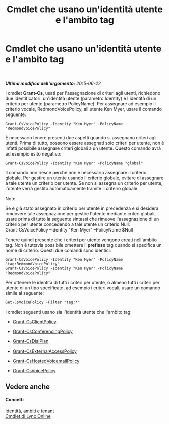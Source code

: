 ﻿---
title: Cmdlet che usano un'identità utente e l'ambito tag
TOCTitle: Cmdlet che usano un'identità utente e l'ambito tag
ms:assetid: 344a21b0-5301-4e77-853a-970bb1c11e1d
ms:mtpsurl: https://technet.microsoft.com/it-it/library/Dn362781(v=OCS.15)
ms:contentKeyID: 56269895
ms.date: 08/24/2015
mtps_version: v=OCS.15
ms.translationtype: HT
---

# Cmdlet che usano un'identità utente e l'ambito tag

 

_**Ultima modifica dell'argomento:** 2015-06-22_

I cmdlet **Grant-Cs**, usati per l'assegnazione di criteri agli utenti, richiedono due identificatori: un'identità utente (parametro Identity) e l'identità di un criterio per utente (parametro PolicyName). Per assegnare ad esempio il criterio vocale, RedmondVoicePolicy, all'utente Ken Myer, usare il comando seguente:

    Grant-CsVoicePolicy -Identity "Ken Myer" -PolicyName "RedmondVoicePolicy"

È necessario tenere presenti due aspetti quando si assegnano criteri agli utenti. Prima di tutto, possono essere assegnati solo criteri per utente, non è infatti possibile assegnare criteri globali a un utente. Questo comando avrà ad esempio esito negativo:

    Grant-CsVoicePolicy -Identity "Ken Myer" -PolicyName "global"

Il comando non riesce perché non è necessario assegnare il criterio globale. Per gestire un utente usando il criterio globale, evitare di assegnare a tale utente un criterio per utente. Se non si assegna un criterio per utente, l'utente verrà gestito automaticamente tramite il criterio globale.


> [!NOTE]
> Se è già stato assegnato in criterio per utente in precedenza e si desidera rimuovere tale assegnazione per gestire l'utente mediante criteri globali, usare prima di tutto la seguente sintassi che rimuove l'assegnazione di un criterio per utente concedendo a tale utente un criterio Null:<BR>Grant-CsVoicePolicy –Identity "Ken Myer" –PolicyName $Null



Tenere quindi presente che i criteri per utente vengono creati nell'ambito tag. Non è tuttavia possibile omettere il **prefisso** tag quando si specifica un nome di criterio. Questi due comandi sono identici:

    Grant-CsVoicePolicy -Identity "Ken Myer" -PolicyName "tag:RedmondVoicePolicy"
    Grant-CsVoicePolicy -Identity "Ken Myer" -PolicyName "RedmondVoicePolicy"

Per ottenere le identità di tutti i criteri per utente, o almeno tutti i criteri per utente di un tipo specificato, ad esempio i criteri vocali, usare un comando simile al seguente:

    Get-CsVoicePolicy -Filter "tag:*"

I cmdlet seguenti usano sia l'identità utente che l'ambito tag:

  - [Grant-CsClientPolicy](grant-csclientpolicy.md)

  - [Grant-CsConferencingPolicy](grant-csconferencingpolicy.md)

  - [Grant-CsDialPlan](grant-csdialplan.md)

  - [Grant-CsExternalAccessPolicy](grant-csexternalaccesspolicy.md)

  - [Grant-CsHostedVoicemailPolicy](grant-cshostedvoicemailpolicy.md)

  - [Grant-CsVoicePolicy](grant-csvoicepolicy.md)

## Vedere anche

#### Concetti

[Identità, ambiti e tenant](identities-scopes-and-tenants-in-skype-for-business-online.md)  
[Cmdlet di Lync Online](the-skype-for-business-online-cmdlets.md)

